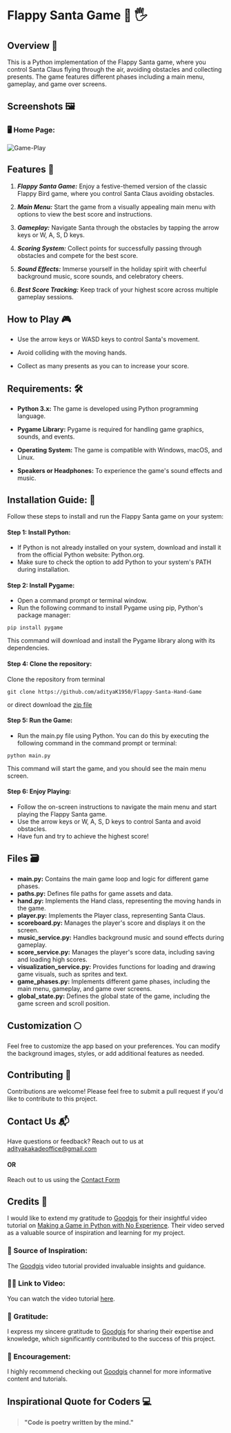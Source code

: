 # Flappy Santa Game 🎅 🖐️

## Overview 🌠
This is a Python implementation of the Flappy Santa game, where you control Santa Claus flying through the air, avoiding obstacles and collecting presents. The game features different phases including a main menu, gameplay, and game over screens.

## Screenshots 🖼️

### 🖥️ Home Page: 
![Game-Play](https://img.itch.zone/aW1hZ2UvMTgyNzExMi8xMDcyNTIzOS5naWY=/347x500/1OA7GI.gif)


## Features 🌟

1. ***Flappy Santa Game:*** Enjoy a festive-themed version of the classic Flappy Bird game, where you control Santa Claus avoiding obstacles.

2. ***Main Menu:*** Start the game from a visually appealing main menu with options to view the best score and instructions.

3. ***Gameplay:*** Navigate Santa through the obstacles by tapping the arrow keys or W, A, S, D keys.

4. ***Scoring System:*** Collect points for successfully passing through obstacles and compete for the best score.

5. ***Sound Effects:*** Immerse yourself in the holiday spirit with cheerful background music, score sounds, and celebratory cheers.

6. ***Best Score Tracking:*** Keep track of your highest score across multiple gameplay sessions.

## How to Play 🎮

- Use the arrow keys or WASD keys to control Santa's movement.

- Avoid colliding with the moving hands.

- Collect as many presents as you can to increase your score.

## Requirements: 🛠️

- **Python 3.x:** The game is developed using Python programming language.

- **Pygame Library:** Pygame is required for handling game graphics, sounds, and events.

- **Operating System:** The game is compatible with Windows, macOS, and Linux.

- **Speakers or Headphones:** To experience the game's sound effects and music.


## Installation Guide: 🚀

Follow these steps to install and run the Flappy Santa game on your system:

#### Step 1: Install Python:

- If Python is not already installed on your system, download and install it from the official Python website: Python.org.
- Make sure to check the option to add Python to your system's PATH during installation.

#### Step 2: Install Pygame:

- Open a command prompt or terminal window.
- Run the following command to install Pygame using pip, Python's package manager:
```
pip install pygame
```
This command will download and install the Pygame library along with its dependencies.

#### Step 4: Clone the repository:
Clone the repository from terminal
```
git clone https://github.com/adityaK1950/Flappy-Santa-Hand-Game
```
or direct download the [zip file]()

#### Step 5: Run the Game:

- Run the main.py file using Python. You can do this by executing the following command in the command prompt or terminal:
```
python main.py
```
This command will start the game, and you should see the main menu screen.

#### Step 6: Enjoy Playing:

- Follow the on-screen instructions to navigate the main menu and start playing the Flappy Santa game.
- Use the arrow keys or W, A, S, D keys to control Santa and avoid obstacles.
- Have fun and try to achieve the highest score!

## Files 🗃️
- **main.py:** Contains the main game loop and logic for different game phases.
- **paths.py:** Defines file paths for game assets and data.
- **hand.py:** Implements the Hand class, representing the moving hands in the game.
- **player.py:** Implements the Player class, representing Santa Claus.
- **scoreboard.py:** Manages the player's score and displays it on the screen.
- **music_service.py:** Handles background music and sound effects during gameplay.
- **score_service.py:** Manages the player's score data, including saving and loading high scores.
- **visualization_service.py:** Provides functions for loading and drawing game visuals, such as sprites and text.
- **game_phases.py:** Implements different game phases, including the main menu, gameplay, and game over screens.
- **global_state.py:** Defines the global state of the game, including the game screen and scroll position.

## Customization 🌕
Feel free to customize the app based on your preferences. You can modify the background images, styles, or add additional features as needed.

## Contributing 🤝
Contributions are welcome! Please feel free to submit a pull request if you'd like to contribute to this project.

## Contact Us 📬
Have questions or feedback? Reach out to us at adityakakadeoffice@gmail.com
#### OR
Reach out to us using the [Contact Form](https://forms.gle/cEcJ9uEiz1XVbsuw8)

## Credits 🙌
I would like to extend my gratitude to [Goodgis](https://www.youtube.com/@Goodgis) for their insightful video tutorial on [Making a Game in Python with No Experience](https://youtu.be/H09PmP5tsy8?si=9X-OfBdWlrC1TVXw). Their video served as a valuable source of inspiration and learning for my project.

### 🎯 Source of Inspiration:
The [Goodgis](https://www.youtube.com/@Goodgis) video tutorial provided invaluable insights and guidance.

### 🔗‍💥 Link to Video:
You can watch the video tutorial [here](https://youtu.be/H09PmP5tsy8?si=9X-OfBdWlrC1TVXw).

### 🙏 Gratitude:
I express my sincere gratitude to [Goodgis](https://www.youtube.com/@Goodgis) for sharing their expertise and knowledge, which significantly contributed to the success of this project.

### 💪 Encouragement:
I highly recommend checking out [Goodgis](https://www.youtube.com/@Goodgis) channel for more informative content and tutorials.


## Inspirational Quote for Coders 💻
> #### "Code is poetry written by the mind."
